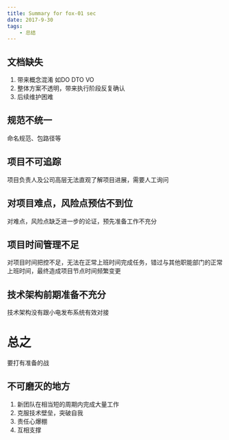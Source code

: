 ```yaml
---
title: Summary for fox-01 sec
date: 2017-9-30
tags: 
    - 总结
---
```

## 文档缺失
1. 带来概念混淆
如DO DTO VO
2. 整体方案不透明，带来执行阶段反复确认
3. 后续维护困难

## 规范不统一

命名规范、包路径等

## 项目不可追踪

项目负责人及公司高层无法直观了解项目进展，需要人工询问

## 对项目难点，风险点预估不到位
对难点，风险点缺乏进一步的论证，预先准备工作不充分

## 项目时间管理不足

对项目时间把控不足，无法在正常上班时间完成任务，错过与其他职能部门的正常上班时间，最终造成项目节点时间频繁变更

## 技术架构前期准备不充分
技术架构没有跟小电发布系统有效对接

# 总之
要打有准备的战

## 不可磨灭的地方
1. 新团队在相当短的周期内完成大量工作
2. 克服技术壁垒，突破自我
3. 责任心爆棚
4. 互相支撑

